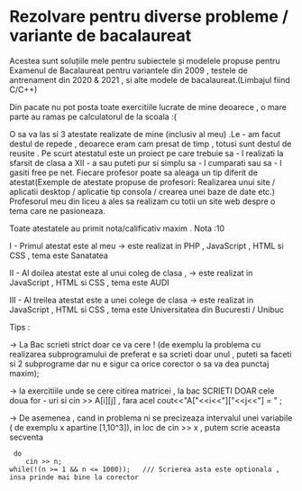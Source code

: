 # Rezolvare pentru diverse probleme / variante de bacalaureat
Acestea sunt soluțiile mele pentru subiectele și modelele propuse pentru Examenul de Bacalaureat pentru variantele din 2009 , testele de antrenament din 2020 & 2021 , si alte modele de bacalaureat.(Limbajul fiind C/C++)

Din pacate nu pot posta toate exercitiile lucrate de mine deoarece , o mare parte au ramas pe calculatorul de la scoala :( 

O sa va las si 3 atestate realizate de mine (inclusiv al meu) .Le - am facut destul de repede , deoarece eram cam presat de timp , totusi sunt destul de reusite .
Pe scurt atestatul este un proiect pe care trebuie sa - l realizati la sfarsit de clasa a XII - a sau puteti pur si simplu sa - l cumparati sau sa - l gasiti free pe net.
Fiecare profesor poate sa aleaga un tip diferit de atestat(Exemple de atestate propuse de profesori: Realizarea unui site / aplicatii desktop / aplicatie tip consola / crearea unei baze de date etc.)
Profesorul meu din liceu a ales sa realizam cu totii un site web despre o tema care ne pasioneaza.

Toate atestatele au primit nota/calificativ maxim . Nota :10

 I - Primul atestat este al meu 
  -> este realizat in PHP , JavaScript , HTML si CSS , tema este Sanatatea 
  
 II - Al doilea atestat este al unui coleg de clasa ,
  -> este realizat in JavaScript , HTML si CSS ,  tema este AUDI
  
 III - Al treilea atestat este a unei colege de clasa
  -> este realizat in JavaScript , HTML si CSS , tema este Universitatea din Bucuresti / Unibuc
  
Tips :

->  La Bac scrieti strict doar ce va cere ! (de exemplu la problema cu realizarea subprogramului  de preferat e sa scrieti doar unul , puteti sa faceti si 2 subprograme dar nu e sigur ca orice corector o sa va dea punctaj maxim);

->  la exercitiile unde se cere citirea matricei , la bac SCRIETI DOAR cele doua for - uri si cin >> A[i][j] , fara acel cout<<"A["<<i<<"]["<<j<<"] = " ;

->  De asemenea , cand in problema ni se precizeaza intervalul unei variabile ( de exemplu x apartine [1,10^3]), in loc de cin >> x , putem scrie aceasta secventa

     do
        cin >> n;
    while(!(n >= 1 && n <= 1000));   /// Scrierea asta este optionala , insa prinde mai bine la corector



